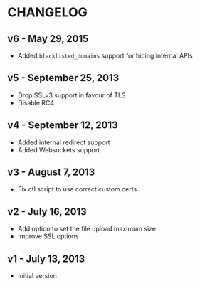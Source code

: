CHANGELOG
=========

v6 - May 29, 2015
-----------------------
* Added `blacklisted_domains` support for hiding internal APIs

v5 - September 25, 2013
-----------------------
* Drop SSLv3 support in favour of TLS
* Disable RC4

v4 - September 12, 2013
-----------------------
* Added internal redirect support
* Added Websockets support

v3 - August 7, 2013
-------------------
* Fix ctl script to use correct custom certs

v2 - July 16, 2013
------------------
* Add option to set the file upload maximum size
* Improve SSL options

v1 - July 13, 2013
------------------
* Initial version
